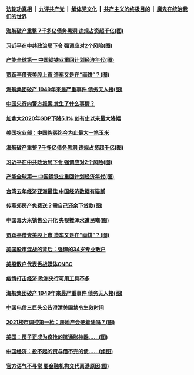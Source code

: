 

####  [法轮功真相](../../../../basic/blob/master/README.md?t=01310131) &nbsp;|&nbsp; [九评共产党](../../../../9ping.md/blob/master/README.md?t=01310131) &nbsp;|&nbsp; [解体党文化](../../../../jtdwh.md/blob/master/README.md?t=01310131)  &nbsp;|&nbsp; [共产主义的终极目的](../../../../gczydzjmd.md/blob/master/README.md?t=01310131) &nbsp;|&nbsp; [魔鬼在统治我们的世界](../../../../mgztzwmdsj.md/blob/master/README.md?t=01310131) 

#### [海航破产重整 7千多亿债务黑洞 违规占资超千亿(图)](../pages/p5/960862.md?t=01310131) 

#### [习近平在中共政治局下令 强调应对2个风险(图)](../pages/p5/960860.md?t=01310131) 

#### [产能全球第一 中国钢铁业重回计划经济年代(图)](../pages/p5/960849.md?t=01310131) 

#### [贾跃亭借壳美股上市 造车又是在“画饼”？(图)](../pages/p5/960810.md?t=01310131) 

#### [海航集团破产 1949年来最严重事件 债务无人接(图)](../pages/p5/960758.md?t=01310131) 


#### [中国央行向警方报案 发生了什么事情？](../pages/p5/960865.md?t=01310131) 

#### [加拿大2020年GDP下降5.1% 创有史以来最大降幅](../pages/p5/960864.md?t=01310131) 

#### [美国农业部：中国购买迄今为止最大一笔玉米](../pages/p5/960863.md?t=01310131) 

#### [海航破产重整 7千多亿债务黑洞 违规占资超千亿(图)](../pages/p5/960862.md?t=01310131) 

#### [习近平在中共政治局下令 强调应对2个风险(图)](../pages/p5/960860.md?t=01310131) 

#### [产能全球第一 中国钢铁业重回计划经济年代(图)](../pages/p5/960849.md?t=01310131) 

#### [台湾去年经济亚洲最佳 中国经济数据有猫腻](../pages/p5/960847.md?t=01310131) 

#### [传燕郊房产免费送？需自己还余下贷款(图)](../pages/p5/960842.md?t=01310131) 

#### [中国毒大米销售公开化 央视搅浑水遭民嘲(图)](../pages/p5/960837.md?t=01310131) 

#### [贾跃亭借壳美股上市 造车又是在“画饼”？(图)](../pages/p5/960810.md?t=01310131) 

#### [美国股市混战的背后：强悍的34岁专业散户](../pages/p5/960779.md?t=01310131) 

#### [美股散户代表舌战媒体CNBC](../pages/p5/960778.md?t=01310131) 

#### [疫情打击经济 欧洲央行可用工具不多](../pages/p5/960777.md?t=01310131) 

#### [海航集团破产 1949年来最严重事件 债务无人接(图)](../pages/p5/960758.md?t=01310131) 

#### [中国电信三巨头公告澄清美国禁令生效时间](../pages/p5/960754.md?t=01310131) 


#### [2021楼市调控第一枪：房地产会硬着陆吗？(图)](../pages/p5/960685.md?t=01310131) 

#### [美国：房子正成为疯抢的抗通胀神器……(图)](../pages/p5/960696.md?t=01310131) 

#### [中国经济：投不起的资与借不完的债……(组图)](../pages/p5/960676.md?t=01310131) 

#### [官方语气不寻常 要金融机构交代离港原因(图)](../pages/p5/960646.md?t=01310131) 


